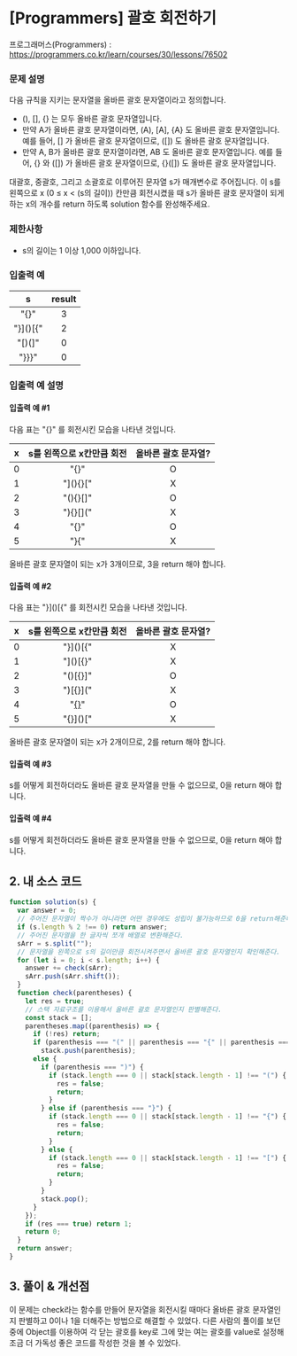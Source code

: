 # [Programmers] 괄호 회전하기

프로그래머스(Programmers) : https://programmers.co.kr/learn/courses/30/lessons/76502

### 문제 설명

다음 규칙을 지키는 문자열을 올바른 괄호 문자열이라고 정의합니다.

- (), [], {} 는 모두 올바른 괄호 문자열입니다.
- 만약 A가 올바른 괄호 문자열이라면, (A), [A], {A} 도 올바른 괄호 문자열입니다. 예를 들어, [] 가 올바른 괄호 문자열이므로, ([]) 도 올바른 괄호 문자열입니다.
- 만약 A, B가 올바른 괄호 문자열이라면, AB 도 올바른 괄호 문자열입니다. 예를 들어, {} 와 ([]) 가 올바른 괄호 문자열이므로, {}([]) 도 올바른 괄호 문자열입니다.

대괄호, 중괄호, 그리고 소괄호로 이루어진 문자열 s가 매개변수로 주어집니다. 이 s를 왼쪽으로 x (0 ≤ x < (s의 길이)) 칸만큼 회전시켰을 때 s가 올바른 괄호 문자열이 되게 하는 x의 개수를 return 하도록 solution 함수를 완성해주세요.

### 제한사항

- s의 길이는 1 이상 1,000 이하입니다.

### 입출력 예

|    s     | result |
| :------: | :----: |
| "[](){}" |   3    |
| "}]()[{" |   2    |
|  "[)(]"  |   0    |
|  "}}}"   |   0    |

### 입출력 예 설명

#### 입출력 예 #1

다음 표는 "[](){}" 를 회전시킨 모습을 나타낸 것입니다.

|  x  | s를 왼쪽으로 x칸만큼 회전 | 올바른 괄호 문자열? |
| :-: | :-----------------------: | :-----------------: |
|  0  |         "[](){}"          |          O          |
|  1  |         "](){}["          |          X          |
|  2  |         "(){}[]"          |          O          |
|  3  |         "){}[]("          |          X          |
|  4  |         "{}[]()"          |          O          |
|  5  |         "}[](){"          |          X          |

올바른 괄호 문자열이 되는 x가 3개이므로, 3을 return 해야 합니다.

#### 입출력 예 #2

다음 표는 "}]()[{" 를 회전시킨 모습을 나타낸 것입니다.

|  x  | s를 왼쪽으로 x칸만큼 회전 | 올바른 괄호 문자열? |
| :-: | :-----------------------: | :-----------------: |
|  0  |         "}]()[{"          |          X          |
|  1  |         "]()[{}"          |          X          |
|  2  |         "()[{}]"          |          O          |
|  3  |         ")[{}]("          |          X          |
|  4  |         "[{}]()"          |          O          |
|  5  |         "{}]()["          |          X          |

올바른 괄호 문자열이 되는 x가 2개이므로, 2를 return 해야 합니다.

#### 입출력 예 #3

s를 어떻게 회전하더라도 올바른 괄호 문자열을 만들 수 없으므로, 0을 return 해야 합니다.

#### 입출력 예 #4

s를 어떻게 회전하더라도 올바른 괄호 문자열을 만들 수 없으므로, 0을 return 해야 합니다.

## 2. 내 소스 코드

```javascript
function solution(s) {
  var answer = 0;
  // 주어진 문자열이 짝수가 아니라면 어떤 경우에도 성립이 불가능하므로 0을 return해준다.
  if (s.length % 2 !== 0) return answer;
  // 주어진 문자열을 한 글자씩 쪼개 배열로 변환해준다.
  sArr = s.split("");
  // 문자열을 왼쪽으로 s의 길이만큼 회전시켜주면서 올바른 괄호 문자열인지 확인해준다.
  for (let i = 0; i < s.length; i++) {
    answer += check(sArr);
    sArr.push(sArr.shift());
  }
  function check(parentheses) {
    let res = true;
    // 스택 자료구조를 이용해서 올바른 괄호 문자열인지 판별해준다.
    const stack = [];
    parentheses.map((parenthesis) => {
      if (!res) return;
      if (parenthesis === "(" || parenthesis === "{" || parenthesis === "[")
        stack.push(parenthesis);
      else {
        if (parenthesis === ")") {
          if (stack.length === 0 || stack[stack.length - 1] !== "(") {
            res = false;
            return;
          }
        } else if (parenthesis === "}") {
          if (stack.length === 0 || stack[stack.length - 1] !== "{") {
            res = false;
            return;
          }
        } else {
          if (stack.length === 0 || stack[stack.length - 1] !== "[") {
            res = false;
            return;
          }
        }
        stack.pop();
      }
    });
    if (res === true) return 1;
    return 0;
  }
  return answer;
}
```

## 3. 풀이 & 개선점

이 문제는 check라는 함수를 만들어 문자열을 회전시킬 때마다 올바른 괄호 문자열인지 판별하고 0이나 1을 더해주는 방법으로 해결할 수 있었다.
다른 사람의 풀이를 보던 중에 Object를 이용하여 각 닫는 괄호를 key로 그에 맞는 여는 괄호를 value로 설정해 조금 더 가독성 좋은 코드를 작성한 것을 볼 수 있었다.